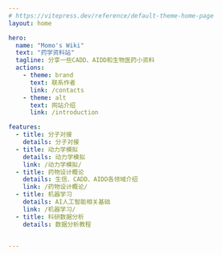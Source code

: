 ```yaml
---
# https://vitepress.dev/reference/default-theme-home-page
layout: home

hero:
  name: "Momo's Wiki"
  text: "药学资料站"
  tagline: 分享一些CADD、AIDD和生物医药小资料
  actions:
    - theme: brand
      text: 联系作者
      link: /contacts
    - theme: alt
      text: 网站介绍
      link: /introduction

features:
  - title: 分子对接
    details: 分子对接
  - title: 动力学模拟
    details: 动力学模拟
    link: /动力学模拟/
  - title: 药物设计概论
    details: 生信、CADD、AIDD各领域介绍
    link: /药物设计概论/  
  - title: 机器学习
    details: AI人工智能相关基础
    link: /机器学习/
  - title: 科研数据分析
    details: 数据分析教程


---
```


